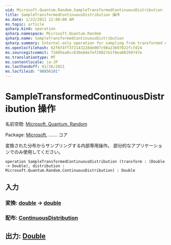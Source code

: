 ```yaml
---
uid: Microsoft.Quantum.Random.SampleTransformedContinuousDistribution
title: SampleTransformedContinuousDistribution 操作
ms.date: 1/23/2021 12:00:00 AM
ms.topic: article
qsharp.kind: operation
qsharp.namespace: Microsoft.Quantum.Random
qsharp.name: SampleTransformedContinuousDistribution
qsharp.summary: Internal-only operation for sampling from transformed distributions. Should only be used via partial application.
ms.openlocfilehash: 62f6f4ff372143228de007c98a23697022fcfd24
ms.sourcegitcommit: 71605ea9cc630e84e7ef29027e1f0ea06299747e
ms.translationtype: MT
ms.contentlocale: ja-JP
ms.lasthandoff: 01/26/2021
ms.locfileid: "98856101"
---
```

# <a name="sampletransformedcontinuousdistribution-operation"></a>SampleTransformedContinuousDistribution 操作

名前空間: [Microsoft. Quantum. Random](xref:Microsoft.Quantum.Random)

Package: [Microsoft.](https://nuget.org/packages/Microsoft.Quantum.QSharp.Core) ....... コア


変換された分布からサンプリングする内部専用操作。
部分的なアプリケーションでのみ使用してください。

```qsharp
operation SampleTransformedContinuousDistribution (transform : (Double -> Double), distribution : Microsoft.Quantum.Random.ContinuousDistribution) : Double
```


## <a name="input"></a>入力

### <a name="transform--double---double"></a>変換: [double](xref:microsoft.quantum.lang-ref.double) -> [double](xref:microsoft.quantum.lang-ref.double)




### <a name="distribution--continuousdistribution"></a>配布: [ContinuousDistribution](xref:Microsoft.Quantum.Random.ContinuousDistribution)





## <a name="output--double"></a>出力: [Double](xref:microsoft.quantum.lang-ref.double)

